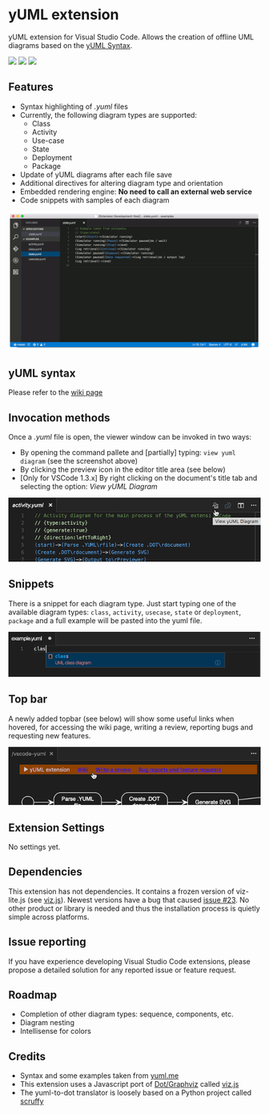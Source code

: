 # yUML extension
yUML extension for Visual Studio Code. Allows the creation of offline UML diagrams based on the [yUML Syntax](http://yuml.me/).

[![](https://vsmarketplacebadge.apphb.com/version/JaimeOlivares.yuml.svg)](https://marketplace.visualstudio.com/items?itemName=JaimeOlivares.yuml)
[![](https://vsmarketplacebadge.apphb.com/installs/JaimeOlivares.yuml.svg)](https://marketplace.visualstudio.com/items?itemName=JaimeOlivares.yuml)
[![](https://vsmarketplacebadge.apphb.com/rating/JaimeOlivares.yuml.svg)](https://marketplace.visualstudio.com/items?itemName=JaimeOlivares.yuml)

## Features
* Syntax highlighting of *.yuml* files
* Currently, the following diagram types are supported: 
  + Class
  + Activity 
  + Use-case
  + State
  + Deployment
  + Package
* Update of yUML diagrams after each file save
* Additional directives for altering diagram type and orientation
* Embedded rendering engine: **No need to call an external web service**
* Code snippets with samples of each diagram

![yUML extension screenshots](images/vscode-yuml.gif)

## yUML syntax
Please refer to the [wiki page](https://github.com/jaime-olivares/vscode-yuml/wiki)

## Invocation methods
Once a *.yuml* file is open, the viewer window can be invoked in two ways:
* By opening the command pallete and [partially] typing: `view yuml diagram` (see the screenshot above)
* By clicking the preview icon in the editor title area (see below)
* [Only for VSCode 1.3.x] By right clicking on the document's title tab and selecting the option: *View yUML Diagram*

![title icon](images/title_icon.png)

## Snippets
There is a snippet for each diagram type. Just start typing one of the available diagram types: 
`class`, `activity`, `usecase`, `state` or `deployment`, `package` 
and a full example will be pasted into the yuml file.

![yUML snippet screenshot](images/snippet.png)

## Top bar
A newly added topbar (see below) will show some useful links when hovered,
for accessing the wiki page, writing a review, reporting bugs and requesting new features.

![yUML snippet screenshot](images/top_bar.png)

## Extension Settings
No settings yet.

## Dependencies
This extension has not dependencies.
It contains a frozen version of viz-lite.js (see [viz.js](https://github.com/mdaines/viz.js)). Newest versions have a bug that caused [issue #23](https://github.com/jaime-olivares/vscode-yuml/issues/23).
No other product or library is needed and thus the installation process is quietly simple across platforms.

## Issue reporting
If you have experience developing Visual Studio Code extensions, please propose a detailed solution for any reported issue or feature request.

## Roadmap
* Completion of other diagram types: sequence, components, etc.
* Diagram nesting
* Intellisense for colors

## Credits
* Syntax and some examples taken from [yuml.me](http://yuml.me/diagram/scruffy/class/samples)
* This extension uses a Javascript port of [Dot/Graphviz](http://www.graphviz.org/) called [viz.js](https://github.com/mdaines/viz.js)
* The yuml-to-dot translator is loosely based on a Python project called [scruffy](https://github.com/aivarsk/scruffy)
